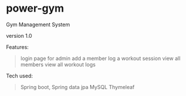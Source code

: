 # power-gym
Gym Management System

version 1.0

Features:
> login page for admin
> add a member
> log a workout session
> view all members
> view all workout logs

Tech used:
> Spring boot, Spring data jpa
> MySQL
> Thymeleaf
